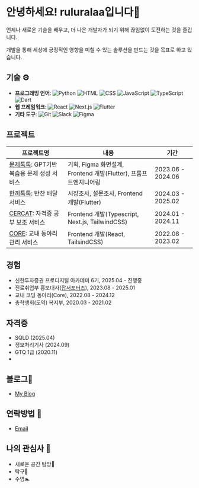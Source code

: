 # 안녕하세요! ruluralaa입니다👋 
언제나 새로운 기술을 배우고, 더 나은 개발자가 되기 위해 끊임없이 도전하는 것을 즐깁니다.

개발을 통해 세상에 긍정적인 영향을 미칠 수 있는 솔루션을 만드는 것을 목표로 하고 있습니다.

## 기술 ⚙️
- **프로그래밍 언어**: ![Python](https://img.shields.io/badge/Python-3776AB?style=for-the-badge&logo=python&logoColor=white)
![HTML](https://img.shields.io/badge/HTML5-E34F26?style=for-the-badge&logo=html5&logoColor=white)
![CSS](https://img.shields.io/badge/CSS3-1572B6?style=for-the-badge&logo=css3&logoColor=white)
![JavaScript](https://img.shields.io/badge/JavaScript-F7DF1E?style=for-the-badge&logo=javascript&logoColor=black)
![TypeScript](https://img.shields.io/badge/TypeScript-3178C6?style=for-the-badge&logo=typescript&logoColor=white)
![Dart](https://img.shields.io/badge/Dart-0175C2?style=for-the-badge&logo=dart&logoColor=white)
- **웹 프레임워크**: ![React](https://img.shields.io/badge/React-61DAFB?style=for-the-badge&logo=react&logoColor=black)
![Next.js](https://img.shields.io/badge/Next.js-000000?style=for-the-badge&logo=nextdotjs&logoColor=white)
![Flutter](https://img.shields.io/badge/Flutter-02569B?style=for-the-badge&logo=flutter&logoColor=white)
- **기타 도구**: ![Git](https://img.shields.io/badge/Git-F05032?style=for-the-badge&logo=git&logoColor=white)
![Slack](https://img.shields.io/badge/Slack-4A154B?style=for-the-badge&logo=slack&logoColor=white)
![Figma](https://img.shields.io/badge/Figma-F24E1E?style=for-the-badge&logo=figma&logoColor=white)


## 프로젝트
| 프로젝트명                                        | 내용        | 기간       |                
| -------------------------------------------- | -------------- | ----------- |
|  [문제톡톡](https://github.com/QuestionTokTok/QuizTokTok-App): GPT기반 복습용 문제 생성 서비스   | 기획, Figma 화면설계, Frontend 개발(Flutter), 프롬프트엔지니어링| 2023.06 - 2024.06   | 
|  [한끼톡톡](https://github.com/MealTokTok/MealTokTok-App): 반찬 배달 서비스   | 시장조사, 설문조사, Frontend 개발(Flutter) | 2024.03 - 2025.02 | 
|  [CERCAT](https://github.com/COS-project/cos-frontend): 자격증 공부 보조 서비스   | Frontend 개발(Typescript, Next.js, TailwindCSS) | 2024.01 - 2024.11 | 
|  [CORE](https://github.com/cbnu-core-project/front): 교내 동아리 관리 서비스  |  Frontend 개발(React, TailsindCSS) | 2022.08 - 2023.02 | 

## 경험
- 신한투자증권 프로디지털 아카데미 6기, 2025.04 - 진행중
- 진로취업부 홍보대사([잡서포터즈](https://www.instagram.com/job_a_dream/)), 2023.08 - 2025.01
- 교내 코딩 동아리(Core), 2022.08 - 2024.12
- 총학생회(도약) 복지부, 2020.03 - 2021.02

## 자격증
- SQLD (2025.04)
- 정보처리기사 (2024.09)
- GTQ 1급 (2020.11)
- 
## 블로그📝
- [My Blog](https://blog.naver.com/bsy0302)

## 연락방법 💬
- [Email](bsy0302@naver.com)

## 나의 관심사 🎨
- 새로운 공간 탐방🚶
- 탁구🏓
- 수영🏊
